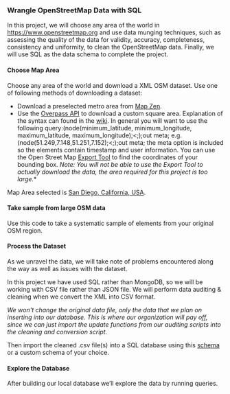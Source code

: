 ### Wrangle OpenStreetMap Data with SQL

In this project, we will choose any area of the world in https://www.openstreetmap.org and use data munging techniques, such as assessing the quality of the data for validity, accuracy, completeness, consistency and uniformity, to clean the OpenStreetMap data. Finally, we will use SQL as the data schema to complete the project.

#### Choose Map Area
Choose any area of the world and download a XML OSM dataset. Use one of following methods of downloading a dataset:

- Download a preselected metro area from [Map Zen](https://mapzen.com/data/metro-extracts/).
- Use the [Overpass API](http://overpass-api.de/query_form.html) to download a custom square area. Explanation of the syntax can found in the [wiki](http://wiki.openstreetmap.org/wiki/Overpass_API). In general you will want to use the following query:(node(minimum_latitude, minimum_longitude, maximum_latitude, maximum_longitude);<;);out meta; e.g. (node(51.249,7.148,51.251,7.152);<;);out meta; the meta option is included so the elements contain timestamp and user information. You can use the Open Street Map [Export Tool](http://www.openstreetmap.org/export#map=5/42.618/-7.559) to find the coordinates of your bounding box. *Note: You will not be able to use the Export Tool to actually download the data, the area required for this project is too large.**

Map Area selected is [San Diego, California, USA](https://mapzen.com/data/metro-extracts/metro/san-diego_california/).

#### Take sample from large OSM data
Use this code to take a systematic sample of elements from your original OSM region.

#### Process the Dataset
As we unravel the data, we will take note of problems encountered along the way as well as issues with the dataset.

In this project we have used SQL rather than MongoDB, so we will be working with CSV file rather than JSON file. We will perform data auditing & cleaning when we convert the XML into CSV format.

*We won't change the original data file, only the data that we plan on inserting into our database. This is where our organization will pay off, since we can just import the update functions from our auditing scripts into the cleaning and conversion script.*

Then import the cleaned .csv file(s) into a SQL database using this [schema](https://gist.github.com/swwelch/f1144229848b407e0a5d13fcb7fbbd6f) or a custom schema of your choice.

#### Explore the Database
After building our local database we’ll explore the data by running queries.
